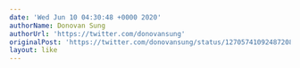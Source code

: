 ```yaml
---
date: 'Wed Jun 10 04:30:48 +0000 2020'
authorName: Donovan Sung
authorUrl: 'https://twitter.com/donovansung'
originalPost: 'https://twitter.com/donovansung/status/1270574109248720896'
layout: like
---
```

